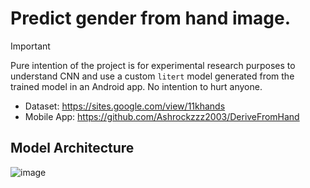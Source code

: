 # Predict gender from hand image.

> [!IMPORTANT]
> Pure intention of the project is for experimental research purposes to understand CNN and use a custom `litert` model generated from the trained model in an Android app. No intention to hurt anyone.

- Dataset: https://sites.google.com/view/11khands
- Mobile App: https://github.com/Ashrockzzz2003/DeriveFromHand

## Model Architecture
![image](https://github.com/user-attachments/assets/eaf76838-be53-45e2-b30e-60f1c0b6fdee)

